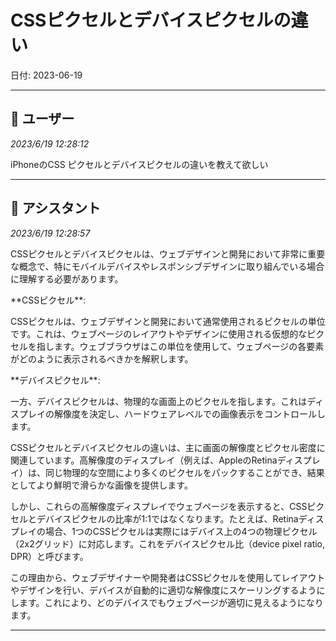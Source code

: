 # CSSピクセルとデバイスピクセルの違い

日付: 2023-06-19

---

## 👤 ユーザー
*2023/6/19 12:28:12*

iPhoneのCSS ピクセルとデバイスピクセルの違いを教えて欲しい

---

## 🤖 アシスタント
*2023/6/19 12:28:57*

CSSピクセルとデバイスピクセルは、ウェブデザインと開発において非常に重要な概念で、特にモバイルデバイスやレスポンシブデザインに取り組んでいる場合に理解する必要があります。

\*\*CSSピクセル\*\*:

CSSピクセルは、ウェブデザインと開発において通常使用されるピクセルの単位です。これは、ウェブページのレイアウトやデザインに使用される仮想的なピクセルを指します。ウェブブラウザはこの単位を使用して、ウェブページの各要素がどのように表示されるべきかを解釈します。

\*\*デバイスピクセル\*\*:

一方、デバイスピクセルは、物理的な画面上のピクセルを指します。これはディスプレイの解像度を決定し、ハードウェアレベルでの画像表示をコントロールします。

CSSピクセルとデバイスピクセルの違いは、主に画面の解像度とピクセル密度に関連しています。高解像度のディスプレイ（例えば、AppleのRetinaディスプレイ）は、同じ物理的な空間により多くのピクセルをパックすることができ、結果としてより鮮明で滑らかな画像を提供します。

しかし、これらの高解像度ディスプレイでウェブページを表示すると、CSSピクセルとデバイスピクセルの比率が1:1ではなくなります。たとえば、Retinaディスプレイの場合、1つのCSSピクセルは実際にはデバイス上の4つの物理ピクセル（2x2グリッド）に対応します。これをデバイスピクセル比（device pixel ratio, DPR）と呼びます。

この理由から、ウェブデザイナーや開発者はCSSピクセルを使用してレイアウトやデザインを行い、デバイスが自動的に適切な解像度にスケーリングするようにします。これにより、どのデバイスでもウェブページが適切に見えるようになります。

---
